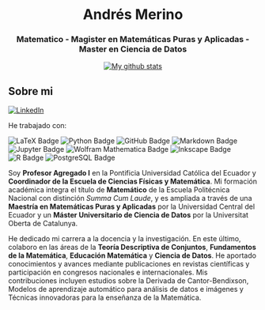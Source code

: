 <h1 align="center">Andrés Merino</h1>
<h3 align="center">Matematico - Magister en Matemáticas Puras y Aplicadas - Master en Ciencia de Datos</h3>

<div align='center'>
  
[![My github stats](https://github-readme-stats.vercel.app/api?username=andres-merino)](https://github.com/andres-merino/)

</div>  

## Sobre mi 

[![LinkedIn][linkedin-shield]][linkedin-url-aemt]

He trabajado con:

![LaTeX Badge](https://img.shields.io/badge/LaTeX-008080?logo=latex&logoColor=fff&style=for-the-badge)
![Python Badge](https://img.shields.io/badge/Python-3776AB?logo=python&logoColor=fff&style=for-the-badge) 
![GitHub Badge](https://img.shields.io/badge/GitHub-181717?logo=github&logoColor=fff&style=for-the-badge)
![Markdown Badge](https://img.shields.io/badge/Markdown-000?logo=markdown&logoColor=fff&style=for-the-badge)
![Jupyter Badge](https://img.shields.io/badge/Jupyter-F37626?logo=jupyter&logoColor=fff&style=for-the-badge)
![Wolfram Mathematica Badge](https://img.shields.io/badge/Wolfram%20Mathematica-D10?logo=wolframmathematica&logoColor=fff&style=for-the-badge)
![Inkscape Badge](https://img.shields.io/badge/Inkscape-000?logo=inkscape&logoColor=fff&style=for-the-badge)
![R Badge](https://img.shields.io/badge/R-276DC3?logo=r&logoColor=fff&style=for-the-badge)
![PostgreSQL Badge](https://img.shields.io/badge/PostgreSQL-4169E1?logo=postgresql&logoColor=fff&style=for-the-badge)


Soy **Profesor Agregado I** en la Pontificia Universidad Católica del Ecuador y **Coordinador de la Escuela de Ciencias Físicas y Matemática**. Mi formación académica integra el título de **Matemático** de la Escuela Politécnica Nacional con distinción _Summa Cum Laude_, y es ampliada a través de una **Maestría en Matemáticas Puras y Aplicadas** por la Universidad Central del Ecuador y un **Máster Universitario de Ciencia de Datos** por la Universitat Oberta de Catalunya.

He dedicado mi carrera a la docencia y la investigación. En este último, colaboro en las áreas de la **Teoría Descriptiva de Conjuntos**, **Fundamentos de la Matemática**, **Educación Matemática** y **Ciencia de Datos**. He aportado conocimientos y avances mediante publicaciones en revistas científicas y participación en congresos nacionales e internacionales. Mis contribuciones incluyen estudios sobre la Derivada de Cantor-Bendixson, Modelos de aprendizaje automático para análisis de datos e imágenes y Técnicas innovadoras para la enseñanza de la Matemática.


[linkedin-shield]: https://img.shields.io/badge/linkedin-%230077B5.svg?style=for-the-badge&logo=linkedin&logoColor=white
[linkedin-url-aemt]: https://www.linkedin.com/in/andrés-merino-010a9b12b/
